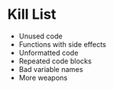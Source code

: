 Kill List
=========
* Unused code
* Functions with side effects
* Unformatted code
* Repeated code blocks
* Bad variable names
* More weapons
